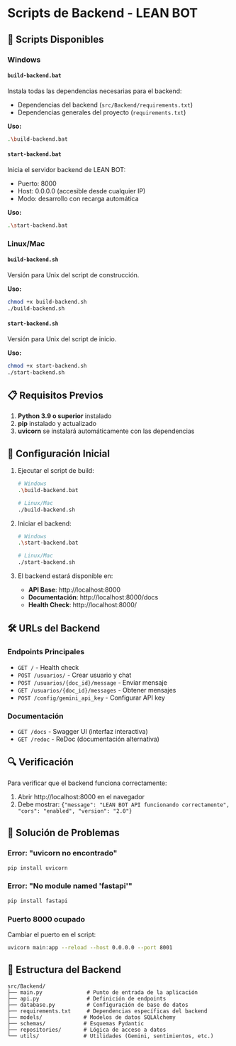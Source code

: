 # Scripts de Backend - LEAN BOT

## 🚀 Scripts Disponibles

### Windows

#### `build-backend.bat`
Instala todas las dependencias necesarias para el backend:
- Dependencias del backend (`src/Backend/requirements.txt`)
- Dependencias generales del proyecto (`requirements.txt`)

**Uso:**
```bash
.\build-backend.bat
```

#### `start-backend.bat`  
Inicia el servidor backend de LEAN BOT:
- Puerto: 8000
- Host: 0.0.0.0 (accesible desde cualquier IP)
- Modo: desarrollo con recarga automática

**Uso:**
```bash
.\start-backend.bat
```

### Linux/Mac

#### `build-backend.sh`
Versión para Unix del script de construcción.

**Uso:**
```bash
chmod +x build-backend.sh
./build-backend.sh
```

#### `start-backend.sh`
Versión para Unix del script de inicio.

**Uso:**
```bash
chmod +x start-backend.sh
./start-backend.sh
```

## 📋 Requisitos Previos

1. **Python 3.9 o superior** instalado
2. **pip** instalado y actualizado
3. **uvicorn** se instalará automáticamente con las dependencias

## 🔧 Configuración Inicial

1. Ejecutar el script de build:
   ```bash
   # Windows
   .\build-backend.bat
   
   # Linux/Mac
   ./build-backend.sh
   ```

2. Iniciar el backend:
   ```bash
   # Windows
   .\start-backend.bat
   
   # Linux/Mac
   ./start-backend.sh
   ```

3. El backend estará disponible en:
   - **API Base**: http://localhost:8000
   - **Documentación**: http://localhost:8000/docs
   - **Health Check**: http://localhost:8000/

## 🛠️ URLs del Backend

### Endpoints Principales
- `GET /` - Health check
- `POST /usuarios/` - Crear usuario y chat
- `POST /usuarios/{doc_id}/message` - Enviar mensaje
- `GET /usuarios/{doc_id}/messages` - Obtener mensajes
- `POST /config/gemini_api_key` - Configurar API key

### Documentación
- `GET /docs` - Swagger UI (interfaz interactiva)
- `GET /redoc` - ReDoc (documentación alternativa)

## 🔍 Verificación

Para verificar que el backend funciona correctamente:

1. Abrir http://localhost:8000 en el navegador
2. Debe mostrar: `{"message": "LEAN BOT API funcionando correctamente", "cors": "enabled", "version": "2.0"}`

## 🐛 Solución de Problemas

### Error: "uvicorn no encontrado"
```bash
pip install uvicorn
```

### Error: "No module named 'fastapi'"
```bash
pip install fastapi
```

### Puerto 8000 ocupado
Cambiar el puerto en el script:
```bash
uvicorn main:app --reload --host 0.0.0.0 --port 8001
```

## 📁 Estructura del Backend

```
src/Backend/
├── main.py              # Punto de entrada de la aplicación
├── api.py               # Definición de endpoints
├── database.py          # Configuración de base de datos
├── requirements.txt     # Dependencias específicas del backend
├── models/             # Modelos de datos SQLAlchemy
├── schemas/            # Esquemas Pydantic
├── repositories/       # Lógica de acceso a datos
└── utils/              # Utilidades (Gemini, sentimientos, etc.)
```
